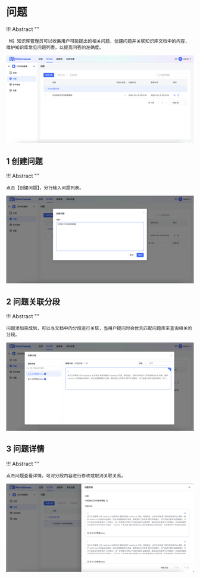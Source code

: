 # 问题

!!! Abstract ""

     MG 知识库管理员可以收集用户可能提出的相关问题，创建问题并关联知识库文档中的内容，维护知识库常见问题列表，以提高问答的准确度。

![问题列表](../../img/dataset/problem_list.png)

## 1 创建问题

!!! Abstract ""

    点击【创建问题】，分行输入问题列表。

![创建问题](../../img/dataset/create_problem.png)

## 2 问题关联分段

!!! Abstract ""

    问题添加完成后，可以与文档中的分段进行关联，当用户提问时会优先匹配问题库来查询相关的分段。

![问题关联分段](../../img/dataset/problem_segmentation.png)

## 3 问题详情

!!! Abstract ""

    点击问题查看详情，可对分段内容进行修改或取消关联关系。

![问题详情](../../img/dataset/problem_detail.png)
